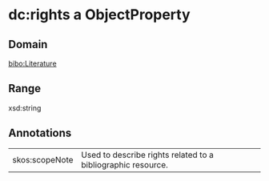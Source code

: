 # dc:rights a ObjectProperty

## Domain

[bibo:Literature](/ontology/bibo/Literature)

## Range

xsd:string

## Annotations

|||
|-----|-----|
|skos:scopeNote|Used to describe rights related to a bibliographic resource.|


